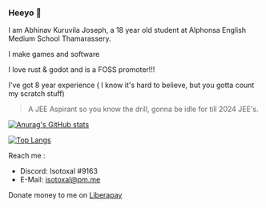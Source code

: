 ### Heeyo 👋

I am Abhinav Kuruvila Joseph, a 18 year old student at Alphonsa English Medium School Thamarassery.

I make games and software

I love rust & godot and is a FOSS promoter!!!

I've got 8 year experience ( I know it's hard to believe, but you gotta count my scratch stuff)

> A JEE Aspirant so you know the drill, gonna be idle for till 2024 JEE's.

[![Anurag's GitHub stats](https://github-readme-stats.vercel.app/api?username=IsotoxalDev&theme=tokyonight)](https://github.com/anuraghazra/github-readme-stats)

[![Top Langs](https://github-readme-stats.vercel.app/api/top-langs/?username=IsotoxalDev&theme=tokyonight&hide=scss,java,html)](https://github.com/anuraghazra/github-readme-stats)

Reach me :
  - Discord: Isotoxal #9163
  - E-Mail: isotoxal@pm.me

Donate money to me on [Liberapay](https://en.liberapay.com/abhinavkdev/)
